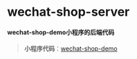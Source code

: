 # wechat-shop-server

#### wechat-shop-demo小程序的后端代码

> **小程序代码**：[wechat-shop-demo](https://github.com/ruiyong-lee/wechat-shop-demo)
